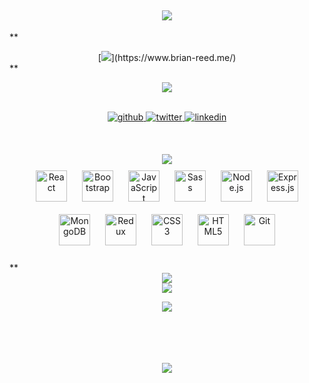 <!-- <img src="https://camo.githubusercontent.com/b40aa6e0a49e00065a11b3773f9f4d7098be2fed4da538a0a32abb74992a7869/68747470733a2f2f726973686176616e616e642e6769746875622e696f2f7374617469632f696d616765732f6772656574696e67732e676966"> -->




## <div align="center"><img src="https://res.cloudinary.com/at100dev/image/upload/v1628283719/I_m_Brian_Reed_a_Software_Engineer_2_psdfrk.svg"></div>  
  

**
<div align="center">[<img src="https://dabuttonfactory.com/button.png?t=Portfolio&f=Open+Sans-Bold&ts=26&tc=fff&tshs=1&tshc=000&hp=25&vp=10&c=11&bgt=unicolored&bgc=1597d7&be=1&shs=1&shc=444&sho=s">](https://www.brian-reed.me/)</div>**

**<div align="center">[<img src="https://dabuttonfactory.com/button.png?t=Contact+Me!&f=Open+Sans-Bold&ts=26&tc=fff&tshs=1&tshc=000&hp=25&vp=10&c=11&bgt=unicolored&bgc=1597d7&be=1&shs=1&shc=444&sho=s">](https://brian-reed.mfs.gg/brian-reed)</div>**
  

<br/>  
<div align="center">
<a href="https://github.com/brian-reed-software" target="_blank">
<img src=https://img.shields.io/badge/github-%2324292e.svg?&style=for-the-badge&logo=github&logoColor=white alt=github style="margin-bottom: 5px;" />
</a>
<a href="https://twitter.com/brian_software_" target="_blank">
<img src=https://img.shields.io/badge/twitter-%2300acee.svg?&style=for-the-badge&logo=twitter&logoColor=white alt=twitter style="margin-bottom: 5px;" />
</a>
<a href="https://linkedin.com/in/brian-reed-software" target="_blank">
<img src=https://img.shields.io/badge/linkedin-%231E77B5.svg?&style=for-the-badge&logo=linkedin&logoColor=white alt=linkedin style="margin-bottom: 5px;" />
</a>  

</div>  



  

<br/>  


## 
<div align="center">
<img src="https://res.cloudinary.com/at100dev/image/upload/v1628283783/My_Skill_Set_kzcplc.svg">  


<div align="center" width="100%">  
<img style="margin: 10px" src="https://profilinator.rishav.dev/skills-assets/react-original-wordmark.svg" alt="React" height="50" />  
<img style="margin: 10px" src="https://profilinator.rishav.dev/skills-assets/bootstrap-plain.svg" alt="Bootstrap" height="50" />  
<img style="margin: 10px" src="https://profilinator.rishav.dev/skills-assets/javascript-original.svg" alt="JavaScript" height="50" />  
<img style="margin: 10px" src="https://profilinator.rishav.dev/skills-assets/sass-original.svg" alt="Sass" height="50" />  
<img style="margin: 10px" src="https://profilinator.rishav.dev/skills-assets/nodejs-original-wordmark.svg" alt="Node.js" height="50" />  
<img style="margin: 10px" src="https://profilinator.rishav.dev/skills-assets/express-original-wordmark.svg" alt="Express.js" height="50" />  
<img style="margin: 10px" src="https://profilinator.rishav.dev/skills-assets/mongodb-original-wordmark.svg" alt="MongoDB" height="50" />  
<img style="margin: 10px" src="https://profilinator.rishav.dev/skills-assets/redux-original.svg" alt="Redux" height="50" />  
<img style="margin: 10px" src="https://profilinator.rishav.dev/skills-assets/css3-original-wordmark.svg" alt="CSS3" height="50" />  
<img style="margin: 10px" src="https://profilinator.rishav.dev/skills-assets/html5-original-wordmark.svg" alt="HTML5" height="50" />  
<img style="margin: 10px" src="https://profilinator.rishav.dev/skills-assets/git-scm-icon.svg" alt="Git" height="50" />  
</div>
  </div>

<br/>  
** <div align="center">
<img src="https://res.cloudinary.com/at100dev/image/upload/v1628283864/Github_Stats_yqhobs.svg">
  </div>
<div align="center"><img src="https://github-readme-stats.vercel.app/api?username=brian-reed-software&show_icons=true&count_private=true&hide_border=true" align="center" />
  
<img src="https://ghchart.rshah.org/brian-reed-software" /></div>  

<br/>  


<!-- ## Recent Blog Posts   -->
  

<br/>  

  

<br/>  

  

<br/>  

<div align="center">
<img src="https://komarev.com/ghpvc/?username=brian-reed-software&&style=flat-square" align="center" />
</div>  

<br />
